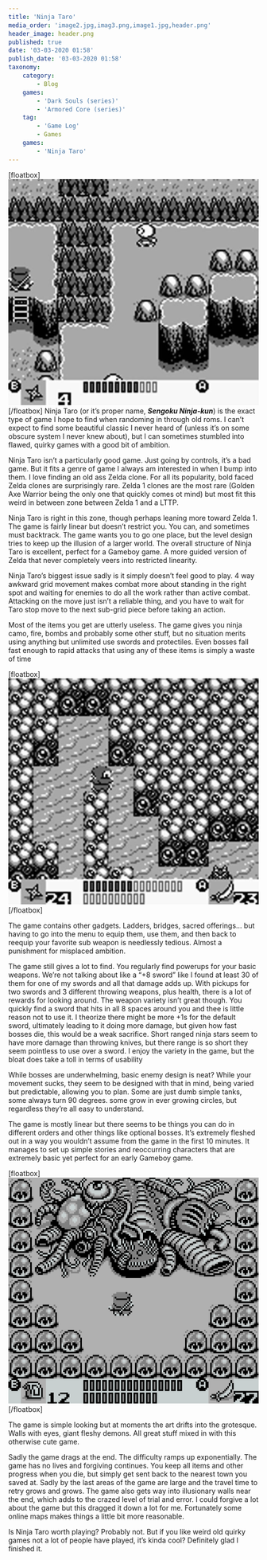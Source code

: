 ```yaml
---
title: 'Ninja Taro'
media_order: 'image2.jpg,imag3.png,image1.jpg,header.png'
header_image: header.png
published: true
date: '03-03-2020 01:58'
publish_date: '03-03-2020 01:58'
taxonomy:
    category:
        - Blog
    games:
        - 'Dark Souls (series)'
        - 'Armored Core (series)'
    tag:
        - 'Game Log'
        - Games
    games:
        - 'Ninja Taro'
---
```


[floatbox]
![image1](image1.jpg "image1")
[/floatbox]
Ninja Taro (or it’s proper name, _**Sengoku Ninja-kun**_) is the exact type of game I hope to find when randoming in through old roms. I can’t expect to find some beautiful classic I never heard of (unless it’s on some obscure system I never knew about), but I can sometimes stumbled into flawed, quirky games with a good bit of ambition.

Ninja Taro isn’t a particularly good game. Just going by controls, it’s a bad game. But it fits a genre of game I always am interested in when I bump into them. I love finding an old ass Zelda clone. For all its popularity, bold faced Zelda clones are surprisingly rare. Zelda 1 clones are the most rare (Golden Axe Warrior being the only one that quickly comes ot mind) but most fit this weird in between zone between Zelda 1 and a LTTP.

Ninja Taro is right in this zone, though perhaps leaning more toward Zelda 1. The game is fairly linear but doesn’t restrict you. You can, and sometimes must backtrack. The game wants you to go one place, but the level design tries to keep up the illusion of a larger world. The overall structure of Ninja Taro is excellent, perfect for a Gameboy game. A more guided version of Zelda that never completely veers into restricted linearity.

Ninja Taro’s biggest issue sadly is it simply doesn’t feel good to play. 4 way awkward grid movement makes combat more about standing in the right spot and waiting for enemies to do all the work rather than active combat. Attacking on the move just isn’t a reliable thing, and you have to wait for Taro stop move to the next sub-grid piece before taking an action.

Most of the items you get are utterly useless. The game gives you ninja camo, fire, bombs and probably some other stuff, but no situation merits using anything but unlimited use swords and protectiles. Even bosses fall fast enough to rapid attacks that using any of these items is simply a waste of time

[floatbox]
![image2](image2.jpg "image2")
[/floatbox]

The game contains other gadgets. Ladders, bridges, sacred offerings… but having to go into the menu to equip them, use them, and then back to reequip your favorite sub weapon is needlessly tedious. Almost a punishment for misplaced ambition.

The game still gives a lot to find. You regularly find powerups for your basic weapons. We’re not talking about like a “+8 sword” like I found at least 30 of them for one of my swords and all that damage adds up. With pickups for two swords and 3 different throwing weapons, plus health, there is a lot of rewards for looking around. The weapon variety isn’t great though. You quickly find a sword that hits in all 8 spaces around you and thee is little reason not to use it. I theorize there might be more +1s for the default sword, ultimately leading to it doing more damage, but given how fast bosses die, this would be a weak sacrifice. Short ranged ninja stars seem to have more damage than throwing knives, but there range is so short they seem pointless to use over a sword. I enjoy the variety in the game, but the bloat does take a toll in terms of usability

While bosses are underwhelming, basic enemy design is neat? While your movement sucks, they seem to be designed with that in mind, being varied but predictable, allowing you to plan. Some are just dumb simple tanks, some always turn 90 degrees. some grow in ever growing circles, but regardless they’re all easy to understand.

The game is mostly linear but there seems to be things you can do in different orders and other things like optional bosses. It’s extremely fleshed out in a way you wouldn’t assume from the game in the first 10 minutes. It manages to set up simple stories and reoccurring characters that are extremely basic yet perfect for an early Gameboy game.

[floatbox]
![imag3](imag3.png "imag3")
[/floatbox]

The game is simple looking but at moments the art drifts into the grotesque. Walls with eyes, giant fleshy demons. All great stuff mixed in with this otherwise cute game.

Sadly the game drags at the end. The difficulty ramps up exponentially. The game has no lives and forgiving continues. You keep all items and other progress when you die, but simply get sent back to the nearest town you saved at. Sadly by the last areas of the game are large and the travel time to retry grows and grows. The game also gets way into illusionary walls near the end, which adds to the crazed level of trial and error. I could forgive a lot about the game but this dragged it down a lot for me. Fortunately some online maps makes things a little bit more reasonable.

Is Ninja Taro worth playing? Probably not. But if you like weird old quirky games not a lot of people have played, it’s kinda cool? Definitely glad I finished it.
